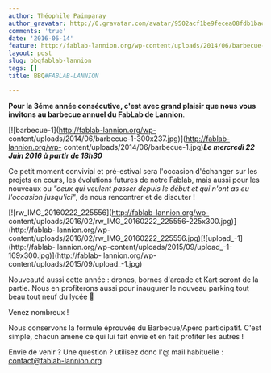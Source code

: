```yaml
---
author: Théophile Paimparay
author_gravatar: http://0.gravatar.com/avatar/9502acf1be9fecea08fdb1baca814060?s=96&d=mm&r=g
comments: 'true'
date: '2016-06-14'
feature: http://fablab-lannion.org/wp-content/uploads/2014/06/barbecue-1.jpg
layout: post
slug: bbqfablab-lannion
tags: []
title: BBQ#FABLAB-LANNION

---
```

**Pour la 3éme année consécutive, c'est avec grand plaisir que nous vous invitons au barbecue annuel du FabLab de Lannion**.

[![barbecue-1](http://fablab-lannion.org/wp-
content/uploads/2014/06/barbecue-1-300x237.jpg)](http://fablab-lannion.org/wp-
content/uploads/2014/06/barbecue-1.jpg)_**Le mercredi 22 Juin 2016 à partir de
18h30**_

Ce petit moment convivial et pré-estival sera l'occasion d'échanger sur les
projets en cours, les évolutions futures de notre Fablab, mais aussi pour les
nouveaux ou _"ceux qui veulent passer depuis le début et qui n'ont as eu
l'occasion jusqu'ici"_, de nous rencontrer et de discuter !

[![rw_IMG_20160222_225556](http://fablab-lannion.org/wp-
content/uploads/2016/02/rw_IMG_20160222_225556-225x300.jpg)](http://fablab-
lannion.org/wp-
content/uploads/2016/02/rw_IMG_20160222_225556.jpg)[![upload_-1](http://fablab-
lannion.org/wp-content/uploads/2015/09/upload_-1-169x300.jpg)](http://fablab-
lannion.org/wp-content/uploads/2015/09/upload_-1.jpg)



Nouveauté aussi cette année : drones, bornes d'arcade et Kart seront de la
partie. Nous en profiterons aussi pour inaugurer le nouveau parking tout beau
tout neuf du lycée 🙂

Venez nombreux !

Nous conservons la formule éprouvée du Barbecue/Apéro participatif. C'est
simple, chacun amène ce qui lui fait envie et en fait profiter les autres !

Envie de venir ? Une question ? utilisez donc l'@ mail habituelle :
contact@fablab-lannion.org









